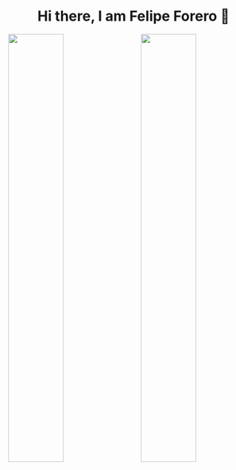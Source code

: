 <div align="center">
<h1 align="center"> Hi there, I am Felipe Forero 👋</h1>
</div>


<div style = "display: block" >
<img style="margin-bottom: 20px" src = "https://github-readme-stats.vercel.app/api?username=fore1806&theme=radical" align = "left" width = "47%"/> 
<img src = "https://github-readme-stats.vercel.app/api/top-langs/?username=fore1806&layout=compact" align = "right" width = "47%"/> 
</div>

<!--
**fore1806/fore1806** is a ✨ _special_ ✨ repository because its `README.md` (this file) appears on your GitHub profile.

Here are some ideas to get you started:

- 🔭 I’m currently working on ...
- 🌱 I’m currently learning ...
- 👯 I’m looking to collaborate on ...
- 🤔 I’m looking for help with ...
- 💬 Ask me about ...
- 📫 How to reach me: ...
- 😄 Pronouns: ...
- ⚡ Fun fact: ...
-->
